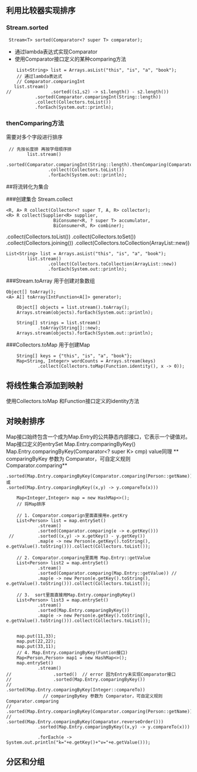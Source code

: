 ## 利用比较器实现排序

### Stream.sorted

```
 Stream<T> sorted(Comparator<? super T> comparator);
```

- 通过lambda表达式实现Comparator
- 使用Comparator接口定义的某种comparing方法

```
    List<String> list = Arrays.asList("this", "is", "a", "book");
    // 通过lambda表达式
    // Comparator.comparingInt
   list.stream()
//               .sorted((s1,s2) -> s1.length() - s2.length())
           .sorted(Comparator.comparingInt(String::length))
           .collect(Collectors.toList())
           .forEach(System.out::println);
```

### thenComparing方法

需要对多个字段进行排序

```
 // 先按长度排 再按字母顺序排
        list.stream()
                .sorted(Comparator.comparingInt(String::length).thenComparing(Comparator.naturalOrder()))
                .collect(Collectors.toList())
                .forEach(System.out::println);
```

##将流转化为集合

###创建集合 Stream.collect
```
<R, A> R collect(Collector<? super T, A, R> collector);
<R> R collect(Supplier<R> supplier,
                  BiConsumer<R, ? super T> accumulator,
                  BiConsumer<R, R> combiner);
```

.collect(Collectors.toList())
.collect(Collectors.toSet())
.collect(Collectors.joining())
.collect(Collectors.toCollection(ArrayList::new))
```
List<String> list = Arrays.asList("this", "is", "a", "book");
        list.stream()
                .collect(Collectors.toCollection(ArrayList::new))
                .forEach(System.out::println);
```

###Stream.toArray 用于创建对象数组
```
Object[] toArray();
<A> A[] toArray(IntFunction<A[]> generator);

```
```
	Object[] objects = list.stream().toArray();
	Arrays.stream(objects).forEach(System.out::println);
	
	String[] strings = list.stream()
	        .toArray(String[]::new);
	Arrays.stream(objects).forEach(System.out::println);
```


###Collectors.toMap  用于创建Map
```
    String[] keys = {"this", "is", "a", "book"};
    Map<String, Integer> wordCounts = Arrays.stream(keys)
            .collect(Collectors.toMap(Function.identity(), x -> 0));
```

## 将线性集合添加到映射
使用Collectors.toMap
和Function接口定义的identity方法


## 对映射排序
Map接口始终包含一个成为Map.Entry的公共静态内部接口，它表示一个键值对。Map接口定义的entrySet
Map.Entry.comparingByKey()
Map.Entry.comparingByKey(Comparator<? super K> cmp)
value同理
**
comparingByKey 参数为 Comparator，可自定义规则 Comparator.comparing**

```
.sorted(Map.Entry.comparingByKey(Comparator.comparing(Person::getName)))
或  
.sorted(Map.Entry.comparingByKey((x,y) -> y.compareTo(x)))
```

```
    Map<Integer,Integer> map = new HashMap<>();
    // 将Map排序

    // 1. Comparator.comparign里面直接用e.getKry
    List<Person> list = map.entrySet()
            .stream()
            .sorted(Comparator.comparing(e -> e.getKey()))
 //			.sorted((x,y) -> x.getKey() - y.getKey())
            .map(e -> new Person(e.getKey().toString(), e.getValue().toString())).collect(Collectors.toList());

    // 2. Comparator.comparing里面用 Map.Entry::getValue
    List<Person> list2 = map.entrySet()
            .stream()
            .sorted(Comparator.comparing(Map.Entry::getValue)) //
            .map(e -> new Person(e.getKey().toString(), e.getValue().toString())).collect(Collectors.toList());

    // 3.  sort里面直接用Map.Entry.comparingByKey()
    List<Person> list3 = map.entrySet()
            .stream()
            .sorted(Map.Entry.comparingByKey())
            .map(e -> new Person(e.getKey().toString(), e.getValue().toString())).collect(Collectors.toList());


    map.put(11,33);
    map.put(22,22);
    map.put(33,11);
    // 4. Map.Entry.comparingByKey(Funtion接口)
    Map<Person,Person> map1 = new HashMap<>();
    map.entrySet()
            .stream()
//                .sorted()  // error 因为Entry未实现Comparator接口
//                .sorted(Map.Entry.comparingByKey())
//                .sorted(Map.Entry.comparingByKey(Integer::compareTo))
			  // comparingByKey 参数为 Comparator，可自定义规则 Comparator.comparing
//                .sorted(Map.Entry.comparingByKey(Comparator.comparing(Person::getName)))  
//                .sorted(Map.Entry.comparingByKey(Comparator.reverseOrder()))
            .sorted(Map.Entry.comparingByKey((x,y) -> y.compareTo(x)))

            .forEach(e -> System.out.println("k="+e.getKey()+"v="+e.getValue()));
```

## 分区和分组
